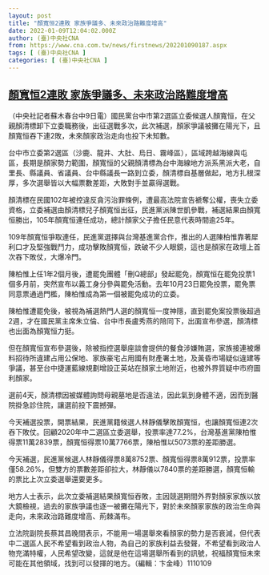 ```yaml
---
layout: post
title: "顏寬恒2連敗 家族爭議多、未來政治路難度增高"
date: 2022-01-09T12:04:02.000Z
author: (臺)中央社CNA
from: https://www.cna.com.tw/news/firstnews/202201090187.aspx
tags: [ (臺)中央社CNA ]
categories: [ (臺)中央社CNA ]
---
```

<!--1641729842000-->
[顏寬恒2連敗 家族爭議多、未來政治路難度增高](https://www.cna.com.tw/news/firstnews/202201090187.aspx)
------

<div>
<div></div><div><p>（中央社記者蘇木春台中9日電）國民黨台中市第2選區立委候選人顏寬恒，在父親顏清標卸下立委職務後，出征選戰多次，此次補選，顏家爭議被攤在陽光下，且顏寬恒吞下連2敗，未來顏家政治走向也投下未知數。</p><p>台中市立委第2選區（沙鹿、龍井、大肚、烏日、霧峰區），區域跨越海線與屯區，長期是顏家勢力範圍，顏寬恒的父親顏清標為台中海線地方派系黑派大老，自里長、縣議員、省議員、台中縣議長一路到立委，顏清標自基層做起，地方扎根深厚，多次選舉皆以大幅票數差距，大敗對手並贏得選戰。</p><p>顏清標在民國102年被控違反貪污治罪條例，遭最高法院宣告褫奪公權，喪失立委資格，立委補選由顏清標兒子顏寬恒出征，民進黨派陳世凱參戰，補選結果由顏寬恒勝出，105年顏寬恒連任成功，總計顏家父子擔任民意代表時間逾25年。</p><p>109年顏寬恒爭取連任，民進黨選擇與台灣基進黨合作，推出的人選陳柏惟靠著犀利口才及堅強戰鬥力，成功擊敗顏寬恒，跌破不少人眼鏡，這也是顏家在政壇上首次吞下敗仗，大爆冷門。</p><p>陳柏惟上任1年2個月後，遭罷免團體「刪Q總部」發起罷免，顏寬恒在罷免投票1個多月前，突然宣布以義工身分參與罷免活動。去年10月23日罷免投票，罷免票同意票通過門檻，陳柏惟成為第一個被罷免成功的立委。</p><p>陳柏惟遭罷免後，被視為補選熱門人選的顏寬恒一度神隱，直到罷免案投票後超過2週，才在國民黨主席朱立倫、台中市長盧秀燕的陪同下，出面宣布參選，顏清標也出面為顏寬恒力挺。</p><p>但在顏寬恒宣布參選後，除被指控選舉座談會提供的餐食涉嫌賄選，家族接連被爆料招待所違建占用公保地、家族豪宅占用國有財產署土地，及黃昏市場疑似違建等爭議，甚至台中捷運藍線規劃增設正英站在顏家土地附近，也被外界質疑中市府圖利顏家。</p><p>選前4天，顏清標因被媒體詢問母親墓地是否違法，因此氣到身體不適，因而到醫院掛急診住院，讓選前投下震撼彈。</p><p>今天補選投票，開票結果，民進黨籍候選人林靜儀擊敗顏寬恒，也讓顏寬恒連2次吞下敗仗。回顧2020年中二選區立委選舉，投票率達77.2%，台灣基進黨陳柏惟得票11萬2839票，顏寬恒得票10萬7766票，陳柏惟以5073票的差距勝選。</p><p>今天補選，民進黨候選人林靜儀得票8萬8752票、顏寬恒得票8萬912票，投票率僅58.26%，但雙方的票數差距卻拉大，林靜儀以7840票的差距勝選，顏寬恒輸的票比上次立委選舉還要更多。</p><p>地方人士表示，此次立委補選結果顏寬恒吞敗，主因競選期間外界對顏家家族以放大鏡檢視，過去的家族爭議也逐一被攤在陽光下，對於未來顏家家族的政治生命與走向，未來政治路難度增高、荊棘滿布。</p><p>立法院副院長蔡其昌晚間表示，不能用一場選舉來看顏家的勢力是否衰減，但代表中二選區人民不希望看到政治人物，為自己的家族利益去發聲，不希望看到政治人物充滿特權，人民希望改變，這就是他在這場選舉所看到的訊號，祝福顏寬恒未來可能在其他領域，找到可以發揮的地方。（編輯：卞金峰）1110109</p></div>
</div>
